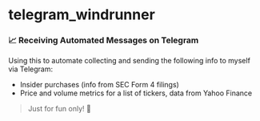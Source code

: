 # telegram_windrunner

### 📈 Receiving Automated Messages on Telegram 
Using this to automate collecting and sending the following info to myself via Telegram:
- Insider purchases (info from SEC Form 4 filings)
- Price and volume metrics for a list of tickers, data from Yahoo Finance  
  
> Just for fun only! 🥧
